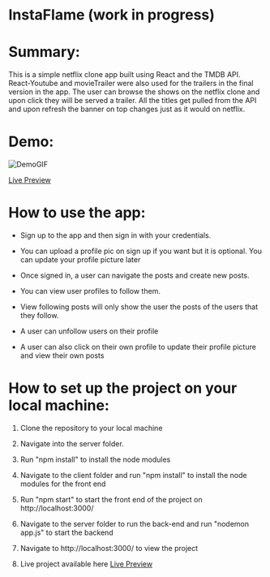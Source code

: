 # InstaFlame  (work in progress)

# Summary: 

This is a simple netflix clone app built using React and the TMDB API. React-Youtube and movieTrailer were also used for the trailers in the final version in the app.
The user can browse the shows on the netflix clone and upon click they will be served a trailer. All the titles get pulled from the API and upon refresh the banner on top 
changes just as it would on netflix.


# Demo:
![DemoGIF](https://s7.gifyu.com/images/insdemo.gif)

[Live Preview](https://ethaninstaflame.herokuapp.com/)

# How to use the app:

- Sign up to the app and then sign in with your credentials.

- You can upload a profile pic on sign up if you want but it is optional. You can update your profile picture later

- Once signed in, a user can navigate the posts and create new posts.

- You can view user profiles to follow them.

- View following posts will only show the user the posts of the users that they follow.

- A user can unfollow users on their profile

- A user can also click on their own profile to update their profile picture and view their own posts

# How to set up the project on your local machine:

1. Clone the repository to your local machine

2. Navigate into the server folder.

3. Run "npm install" to install the node modules

4. Navigate to the client folder and run "npm install" to install the node modules for the front end

5. Run "npm start" to start the front end of the project on http://localhost:3000/

6. Navigate to the server folder to run the back-end and run "nodemon app.js" to start the backend

7. Navigate to http://localhost:3000/ to view the project

8. Live project available here [Live Preview](https://ethaninstaflame.herokuapp.com/)


